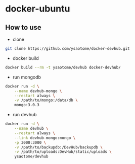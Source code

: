 # docker-ubuntu

## How to use

* clone

```bash
git clone https://github.com/ysaotome/docker-devhub.git
```

* docker build

```bash
docker build --rm -t ysaotome/devhub docker-devhub/
```

* run mongodb

```bash
docker run -d \
    --name devhub-mongo \
    --restart always \
    -v /path/to/mongo:/data/db \
    mongo:3.0.3
```

* run devhub

```bash
docker run -d \
    --name devhub \
    --restart always \
    --link devhub-mongo:mongo \
    -p 3000:3000 \
    -v /path/to/backupdb:/DevHub/backupdb \
    -v /path/to/uploads:DevHub/static/uploads \
    ysaotome/devhub
```
